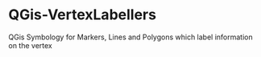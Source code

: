 # QGis-VertexLabellers
QGis Symbology for Markers, Lines and Polygons which label information on the vertex
